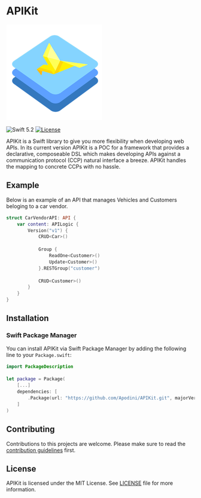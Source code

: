 # APIKit

![APIKit Logo](images/apiKitLogo_256.png)

![Swift 5.2](https://img.shields.io/badge/Swift-5.2-green.svg)
[![License](http://img.shields.io/:License-MIT-blue.svg)](http://doge.mit-license.org)

APIKit is a Swift library to give you more flexibility when developing web APIs. In its current version APIKit
is a POC for a framework that provides a declarative, composeable DSL which makes developing APIs against
a communication protocol (CCP) natural interface a breeze. APIKit handles the mapping to concrete CCPs with
no hassle.

## Example

Below is an example of an API that manages Vehicles and Customers beloging to a car vendor.

```Swift
struct CarVendorAPI: API {
    var content: APILogic {
        Version("v1") {
            CRUD<Car>()
            
            Group {
                ReadOne<Customer>()
                Update<Customer>()
            }.RESTGroup("customer")
            
            CRUD<Customer>()
        }
    }
}
```

## Installation

### Swift Package Manager

You can install APIKit via Swift Package Manager by adding the following line to your `Package.swift`:

```Swift
import PackageDescription

let package = Package(
    [...]
    dependencies: [
        .Package(url: "https://github.com/Apodini/APIKit.git", majorVersion: XYZ)
    ]
)
```

## Contributing
Contributions to this projects are welcome. Please make sure to read the [contribution guidelines](https://github.com/Apodini/.github/blob/release/CONTRIBUTING.md) first.

## License
APIKit is licensed under the MIT License. See [LICENSE](LICENSE) file for more information.

